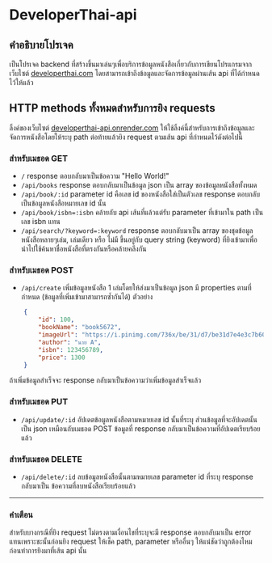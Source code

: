 # DeveloperThai-api

## คำอธิบายโปรเจค
เป็นโปรเจค backend ที่สร้างขึ้นมาเล่นๆเพื่อบริการข้อมูลหนังสือเกี่ยวกับการเขียนโปรแกรมจากเว็บไซต์ [developerthai.com](https://developerthai.com/#) โดยสามารถเข้าถึงข้อมูลและจัดการข้อมูลผ่านเส้น api ที่ได้กำหนดไว้ให้แล้ว

## HTTP methods ทั้งหมดสำหรับการยิง requests
ลิ้งค์ของเว็บไซต์ [developerthai-api.onrender.com](developerthai-api.onrender.com) ให้ใช้ลิ้งค์นี้สำหรับการเข้าถึงข้อมูลและจัดการหนังสือโดยให้ระบุ path ต่อท้ายแล้วยิง request ตามเส้น api ที่กำหนดไว้ดังต่อไปนี้

### สำหรับเมธอด GET 
- `/` response ตอบกลับมาเป็นข้อความ "Hello World!" 
- `/api/books` response ตอบกลับมาเป็นข้อมูล json เป็น array ของข้อมูลหนังสือทั้งหมด
- `/api/book/:id` parameter id คือเลข id ของหนังสือใส่เป็นตัวเลข response ตอบกลับเป็นข้อมูลหนังสือหมายเลข id นั้น
- `/api/book/isbn=:isbn` คล้ายกับ api เส้นที่แล้วแต่รับ parameter ที่เข้ามาใน path เป็นเลข isbn แทน
- `/api/search/?keyword=:keyword` response ตอบกลับมาเป็น array ของชุดข้อมูลหนังสือหลายๆเล่ม, เล่มเดียว หรือ ไม่มี ขึ้นอยู่กับ query string (keyword) ที่ยิงเข้ามาเพื่อนำไปใช้ค้นหาชื่อหนังสือที่ตรงกันหรือคล้ายคลึงกัน


### สำหรับเมธอด POST 
- `/api/create` เพิ่มข้อมูลหนังสือ 1 เล่มโดยให้ส่งมาเป็นข้อมูล json มี properties ตามที่กำหนด (ข้อมูลที่เพิ่มเข้ามาสามารถซ้ำกันได้) ตัวอย่าง
``` json
    {
        "id": 100,
        "bookName": "book5672",
        "imageUrl": "https://i.pinimg.com/736x/be/31/d7/be31d7e4e3c7b60d1fd058f4fde5abad.jpg",
        "author": "นาย A", 
        "isbn": 123456789,
        "price": 1300
    }
```
ถ้าเพิ่มข้อมูลสำเร็จจะ response กลับมาเป็นข้อความว่าเพิ่มข้อมูลสำเร็จแล้ว


### สำหรับเมธอด PUT
- `/api/update/:id` อัปเดตข้อมูลหนังสือตามหมายเลข id นั้นที่ระบุ ส่วนข้อมูลที่จะอัปเดตนั้นเป็น json เหมือนกับเมธอด POST ข้อมูลที่ response กลับมาเป็นข้อความที่อัปเดตเรียบร้อยแล้ว


### สำหรับเมธอด DELETE
- `/api/delete/:id` ลบข้อมูลหนังสือนั้นตามหมายเลข parameter id ที่ระบุ response กลับมาเป็น ข้อความที่ลบหนังสือเรียบร้อยแล้ว


---

### คำเตือน
สำหรับบางกรณีที่ยิง request ไม่ตรงตามเงื่อนไขที่ระบุจะมี response ตอบกลับมาเป็น error แทนเพราะชะนั้นก่อนยิง request ให้เช็ค path, parameter หรืออื่นๆ ให้แน่ชัดว่าถูกต้องไหมก่อนทำการยิงมาที่เส้น api นั้น